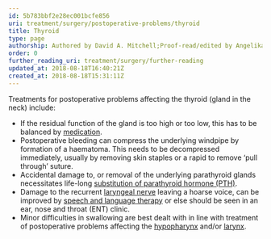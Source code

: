 ```yaml
---
id: 5b783bbf2e28ec001bcfe856
uri: treatment/surgery/postoperative-problems/thyroid
title: Thyroid
type: page
authorship: Authored by David A. Mitchell;Proof-read/edited by Angelika Sebald
order: 0
further_reading_uri: treatment/surgery/further-reading
updated_at: 2018-08-18T16:40:21Z
created_at: 2018-08-18T15:31:11Z
---
```


<p>Treatments for postoperative problems affecting the thyroid (gland
    in the neck) include:</p>
<ul>
    <li>If the residual function of the gland is too high or too
        low, this has to be balanced by <a href="/treatment/other/medication/miscellaneous/thyroid">medication</a>.</li>
    <li>Postoperative bleeding can compress the underlying windpipe
        by formation of a haematoma. This needs to be decompressed
        immediately, usually by removing skin staples or a rapid
        to remove ‘pull through’ suture.  </li>
    <li>Accidental damage to, or removal of the underlying parathyroid
        glands necessitates life-long <a href="/treatment/other/medication/miscellaneous/pth">substitution of parathyroid hormone (PTH)</a>.</li>
    <li>Damage to the recurrent <a href="/diagnosis/a-z/neuropathies/detailed">laryngeal nerve</a>        leaving a hoarse voice, can be improved by <a href="/help/salt">speech and language therapy</a>        or else should be seen in an ear, nose and throat (ENT)
        clinic.</li>
    <li>Minor difficulties in swallowing are best dealt with in line
        with treatment of postoperative problems affecting the
        <a href="/treatment/surgery/postoperative-problems/hypopharynx">hypopharynx</a>        and/or <a href="/treatment/surgery/postoperative-problems/larynx">larynx</a>.</li>
</ul>

